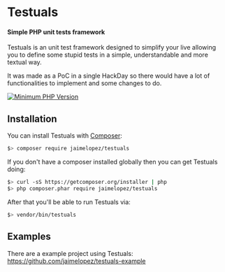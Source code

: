 # Testuals
#### Simple PHP unit tests framework
Testuals is an unit test framework designed to simplify your live allowing you to define some stupid tests in a simple, understandable and more textual way.

It was made as a PoC in a single HackDay so there would have a lot of functionalities to implement and some changes to do.

[![Minimum PHP Version](https://img.shields.io/badge/php-%3E%3D%205.6-8892BF.svg?style=flat-square)](https://php.net/)

## Installation

You can install Testuals with [Composer](https://getcomposer.org):

```bash
$> composer require jaimelopez/testuals
```

If you don't have a composer installed globally then you can get Testuals doing:
```bash
$> curl -sS https://getcomposer.org/installer | php
$> php composer.phar require jaimelopez/testuals
```

After that you'll be able to run Testuals via:

```bash
$> vendor/bin/testuals
```
## Examples
There are a example project using Testuals:
https://github.com/jaimelopez/testuals-example
